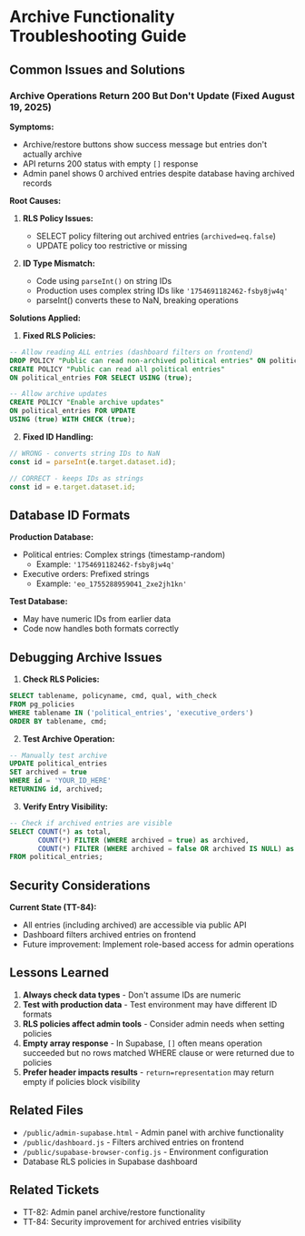# Archive Functionality Troubleshooting Guide

## Common Issues and Solutions

### Archive Operations Return 200 But Don't Update (Fixed August 19, 2025)

**Symptoms:**
- Archive/restore buttons show success message but entries don't actually archive
- API returns 200 status with empty `[]` response
- Admin panel shows 0 archived entries despite database having archived records

**Root Causes:**
1. **RLS Policy Issues:**
   - SELECT policy filtering out archived entries (`archived=eq.false`)
   - UPDATE policy too restrictive or missing

2. **ID Type Mismatch:**
   - Code using `parseInt()` on string IDs
   - Production uses complex string IDs like `'1754691182462-fsby8jw4q'`
   - parseInt() converts these to NaN, breaking operations

**Solutions Applied:**

1. **Fixed RLS Policies:**
```sql
-- Allow reading ALL entries (dashboard filters on frontend)
DROP POLICY "Public can read non-archived political entries" ON political_entries;
CREATE POLICY "Public can read all political entries" 
ON political_entries FOR SELECT USING (true);

-- Allow archive updates
CREATE POLICY "Enable archive updates" 
ON political_entries FOR UPDATE 
USING (true) WITH CHECK (true);
```

2. **Fixed ID Handling:**
```javascript
// WRONG - converts string IDs to NaN
const id = parseInt(e.target.dataset.id);

// CORRECT - keeps IDs as strings
const id = e.target.dataset.id;
```

## Database ID Formats

**Production Database:**
- Political entries: Complex strings (timestamp-random)
  - Example: `'1754691182462-fsby8jw4q'`
- Executive orders: Prefixed strings
  - Example: `'eo_1755288959041_2xe2jh1kn'`

**Test Database:**
- May have numeric IDs from earlier data
- Code now handles both formats correctly

## Debugging Archive Issues

1. **Check RLS Policies:**
```sql
SELECT tablename, policyname, cmd, qual, with_check
FROM pg_policies 
WHERE tablename IN ('political_entries', 'executive_orders')
ORDER BY tablename, cmd;
```

2. **Test Archive Operation:**
```sql
-- Manually test archive
UPDATE political_entries 
SET archived = true 
WHERE id = 'YOUR_ID_HERE'
RETURNING id, archived;
```

3. **Verify Entry Visibility:**
```sql
-- Check if archived entries are visible
SELECT COUNT(*) as total,
       COUNT(*) FILTER (WHERE archived = true) as archived,
       COUNT(*) FILTER (WHERE archived = false OR archived IS NULL) as active
FROM political_entries;
```

## Security Considerations

**Current State (TT-84):**
- All entries (including archived) are accessible via public API
- Dashboard filters archived entries on frontend
- Future improvement: Implement role-based access for admin operations

## Lessons Learned

1. **Always check data types** - Don't assume IDs are numeric
2. **Test with production data** - Test environment may have different ID formats
3. **RLS policies affect admin tools** - Consider admin needs when setting policies
4. **Empty array response** - In Supabase, `[]` often means operation succeeded but no rows matched WHERE clause or were returned due to policies
5. **Prefer header impacts results** - `return=representation` may return empty if policies block visibility

## Related Files

- `/public/admin-supabase.html` - Admin panel with archive functionality
- `/public/dashboard.js` - Filters archived entries on frontend
- `/public/supabase-browser-config.js` - Environment configuration
- Database RLS policies in Supabase dashboard

## Related Tickets

- TT-82: Admin panel archive/restore functionality
- TT-84: Security improvement for archived entries visibility
